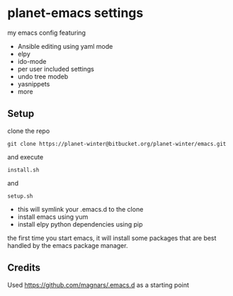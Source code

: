 # planet-emacs settings

my emacs config featuring

  * Ansible editing using yaml mode
  * elpy
  * ido-mode
  * per user included settings
  * undo tree modeb
  * yasnippets
  * more

## Setup

clone the repo 

    git clone https://planet-winter@bitbucket.org/planet-winter/emacs.git

and execute

    install.sh

and

    setup.sh


  * this will symlink your .emacs.d to the clone
  * install emacs using yum
  * install elpy python dependencies using pip

the first time you start emacs, it will install some packages
that are best handled by the emacs package manager.



## Credits

Used https://github.com/magnars/.emacs.d as a starting point